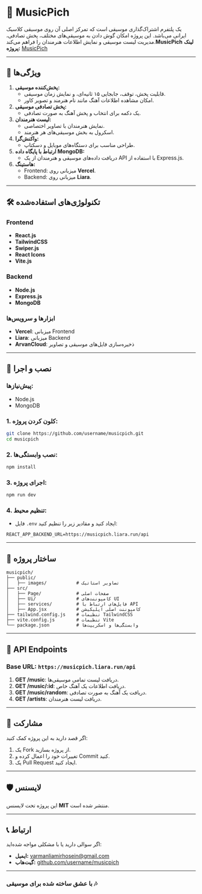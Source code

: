 # 🎵 MusicPich

 یک پلتفرم اشتراک‌گذاری موسیقی است که تمرکز اصلی آن روی موسیقی کلاسیک ایرانی می‌باشد. این پروژه امکان گوش دادن به موسیقی‌های مختلف، پخش تصادفی، مدیریت لیست موسیقی و نمایش اطلاعات هنرمندان را فراهم می‌کند.**MusicPich**
**لینک پروژه:** [MusicPich](https://musicpich.vercel.app/)

---

## 📖 ویژگی‌ها

1. **پخش‌کننده موسیقی:**
   - قابلیت پخش، توقف، جابجایی ۱۵ ثانیه‌ای، و نمایش زمان موسیقی.
   - امکان مشاهده اطلاعات آهنگ مانند نام هنرمند و تصویر کاور.
2. **پخش تصادفی موسیقی:**
   - یک دکمه برای انتخاب و پخش آهنگ به صورت تصادفی.
3. **لیست هنرمندان:**
   - نمایش هنرمندان با تصاویر اختصاصی.
   - اسکرول به بخش موسیقی‌های هر هنرمند.
4. **واکنش‌گرا:**
   - طراحی مناسب برای دستگاه‌های موبایل و دسکتاپ.
5. **ارتباط با پایگاه داده MongoDB:**
   - دریافت داده‌های موسیقی و هنرمندان از یک API با استفاده از Express.js.
6. **هاستینگ:**
   - Frontend: میزبانی روی **Vercel**.
   - Backend: میزبانی روی **Liara**.

---

## 🛠️ تکنولوژی‌های استفاده‌شده

### Frontend
- **React.js**
- **TailwindCSS**
- **Swiper.js**
- **React Icons**
- **Vite.js**

### Backend
- **Node.js**
- **Express.js**
- **MongoDB**

### ابزارها و سرویس‌ها
- **Vercel**: میزبانی Frontend
- **Liara**: میزبانی Backend
- **ArvanCloud**: ذخیره‌سازی فایل‌های موسیقی و تصاویر

---

## 🚀 نصب و اجرا

### پیش‌نیازها:
- Node.js
- MongoDB

### 1. کلون کردن پروژه:
```bash
git clone https://github.com/username/musicpich.git
cd musicpich
```

### 2. نصب وابستگی‌ها:
```bash
npm install
```

### 3. اجرای پروژه:
```bash
npm run dev
```

### 4. تنظیم محیط:
- فایل `.env` ایجاد کنید و مقادیر زیر را تنظیم کنید:
```
REACT_APP_BACKEND_URL=https://musicpich.liara.run/api
```

---

## 🧩 ساختار پروژه

```
musicpich/
├── public/
│   ├── images/           # تصاویر استاتیک
├── src/
│   ├── Page/             # صفحات اصلی
│   ├── Ui/               # کامپوننت‌های UI
│   ├── services/         # فایل‌های ارتباط با API
│   ├── App.jsx           # کامپوننت اصلی اپلیکیشن
├── tailwind.config.js    # تنظیمات TailwindCSS
├── vite.config.js        # تنظیمات Vite
└── package.json          # وابستگی‌ها و اسکریپت‌ها
```

---

## 📜 API Endpoints

### **Base URL:** `https://musicpich.liara.run/api`

1. **GET /music**: دریافت لیست تمامی موسیقی‌ها.
2. **GET /music/:id**: دریافت اطلاعات یک آهنگ خاص.
3. **GET /music/random**: دریافت یک آهنگ به صورت تصادفی.
4. **GET /artists**: دریافت لیست هنرمندان.

---

## 🤝 مشارکت

اگر قصد دارید به این پروژه کمک کنید:
1. یک Fork از پروژه بسازید.
2. تغییرات خود را اعمال کرده و Commit کنید.
3. یک Pull Request ایجاد کنید.

---

## 🛡️ لایسنس

این پروژه تحت لایسنس **MIT** منتشر شده است. 

---

## 📞 ارتباط

اگر سوالی دارید یا با مشکلی مواجه شده‌اید:
- **ایمیل:** varmanliamirhosein@gmail.com
- **گیت‌هاب:** [github.com/username/musicpich](https://github.com/username/musicpich)

---

### **با عشق ساخته شده برای موسیقی 🎶**
